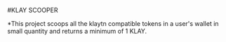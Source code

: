 #KLAY SCOOPER

*This project scoops all the klaytn compatible tokens in a user's wallet in small quantity and returns a minimum of 1 KLAY.